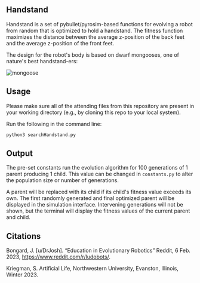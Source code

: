 ## Handstand

Handstand is a set of pybullet/pyrosim-based functions for evolving a robot from random that is optimized to hold a handstand. The fitness function maximizes the distance between the average z-position of the back feet and the average z-position of the front feet.

The design for the robot's body is based on dwarf mongooses, one of nature's best handstand-ers:

![mongoose](https://www.zoochat.com/community/media/dwarf-mongoose-gymnastics.304530/full?d=1440614611)


## Usage

Please make sure all of the attending files from this repository are present in your working directory (e.g., by cloning this repo to your local system).

Run the following in the command line:

```bash
python3 searchHandstand.py
```


## Output

The pre-set constants run the evolution algorithm for 100 generations of 1 parent producing 1 child. This value can be changed in ```constants.py``` to alter the population size or number of generations. 

A parent will be replaced with its child if its child's fitness value exceeds its own. The first randomly generated and final optimized parent will be displayed in the simulation interface. Intervening generations will not be shown, but the terminal will display the fitness values of the current parent and child.


## Citations
Bongard, J. [u/DrJosh]. “Education in Evolutionary Robotics” Reddit, 6 Feb. 2023, https://www.reddit.com/r/ludobots/.

Kriegman, S. Artificial Life, Northwestern University, Evanston, Illinois, Winter 2023. 
